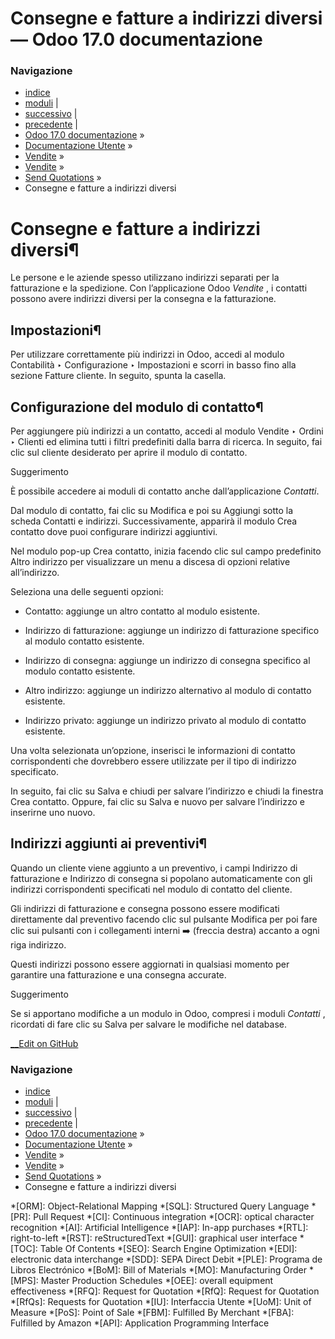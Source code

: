 # Consegne e fatture a indirizzi diversi — Odoo 17.0 documentazione

### Navigazione

  * [indice](../../../../genindex.html "Indice generale")
  * [moduli](../../../../py-modindex.html "Indice del modulo Python") |
  * [successivo](orders_and_variants.html "Varianti prodotto su preventivi e ordini di vendita") |
  * [precedente](deadline.html "Date di scadenza per i preventivi") |
  * [Odoo 17.0 documentazione](../../../../index-2.html) »
  * [Documentazione Utente](../../../../applications.html) »
  * [Vendite](../../../sales.html) »
  * [Vendite](../../sales.html) »
  * [Send Quotations](../send_quotations.html) »
  * Consegne e fatture a indirizzi diversi



# Consegne e fatture a indirizzi diversi¶

Le persone e le aziende spesso utilizzano indirizzi separati per la fatturazione e la spedizione. Con l’applicazione Odoo _Vendite_ , i contatti possono avere indirizzi diversi per la consegna e la fatturazione.

## Impostazioni¶

Per utilizzare correttamente più indirizzi in Odoo, accedi al modulo Contabilità ‣ Configurazione ‣ Impostazioni e scorri in basso fino alla sezione Fatture cliente. In seguito, spunta la casella.

## Configurazione del modulo di contatto¶

Per aggiungere più indirizzi a un contatto, accedi al modulo Vendite ‣ Ordini ‣ Clienti ed elimina tutti i filtri predefiniti dalla barra di ricerca. In seguito, fai clic sul cliente desiderato per aprire il modulo di contatto.

Suggerimento

È possibile accedere ai moduli di contatto anche dall’applicazione _Contatti_.

Dal modulo di contatto, fai clic su Modifica e poi su Aggiungi sotto la scheda Contatti e indirizzi. Successivamente, apparirà il modulo Crea contatto dove puoi configurare indirizzi aggiuntivi.

Nel modulo pop-up Crea contatto, inizia facendo clic sul campo predefinito Altro indirizzo per visualizzare un menu a discesa di opzioni relative all’indirizzo.

Seleziona una delle seguenti opzioni:

  * Contatto: aggiunge un altro contatto al modulo esistente.

  * Indirizzo di fatturazione: aggiunge un indirizzo di fatturazione specifico al modulo contatto esistente.

  * Indirizzo di consegna: aggiunge un indirizzo di consegna specifico al modulo contatto esistente.

  * Altro indirizzo: aggiunge un indirizzo alternativo al modulo di contatto esistente.

  * Indirizzo privato: aggiunge un indirizzo privato al modulo di contatto esistente.




Una volta selezionata un’opzione, inserisci le informazioni di contatto corrispondenti che dovrebbero essere utilizzate per il tipo di indirizzo specificato.

In seguito, fai clic su Salva e chiudi per salvare l’indirizzo e chiudi la finestra Crea contatto. Oppure, fai clic su Salva e nuovo per salvare l’indirizzo e inserirne uno nuovo.

## Indirizzi aggiunti ai preventivi¶

Quando un cliente viene aggiunto a un preventivo, i campi Indirizzo di fatturazione e Indirizzo di consegna si popolano automaticamente con gli indirizzi corrispondenti specificati nel modulo di contatto del cliente.

Gli indirizzi di fatturazione e consegna possono essere modificati direttamente dal preventivo facendo clic sul pulsante Modifica per poi fare clic sui pulsanti con i collegamenti interni ➡️ (freccia destra) accanto a ogni riga indirizzo.

Questi indirizzi possono essere aggiornati in qualsiasi momento per garantire una fatturazione e una consegna accurate.

Suggerimento

Se si apportano modifiche a un modulo in Odoo, compresi i moduli _Contatti_ , ricordati di fare clic su Salva per salvare le modifiche nel database.

[ __Edit on GitHub](https://github.com/odoo/documentation/edit/17.0/content/applications/sales/sales/send_quotations/different_addresses.rst)

### Navigazione

  * [indice](../../../../genindex.html "Indice generale")
  * [moduli](../../../../py-modindex.html "Indice del modulo Python") |
  * [successivo](orders_and_variants.html "Varianti prodotto su preventivi e ordini di vendita") |
  * [precedente](deadline.html "Date di scadenza per i preventivi") |
  * [Odoo 17.0 documentazione](../../../../index-2.html) »
  * [Documentazione Utente](../../../../applications.html) »
  * [Vendite](../../../sales.html) »
  * [Vendite](../../sales.html) »
  * [Send Quotations](../send_quotations.html) »
  * Consegne e fatture a indirizzi diversi


  *[ORM]: Object-Relational Mapping
  *[SQL]: Structured Query Language
  *[PR]: Pull Request
  *[CI]: Continuous integration
  *[OCR]: optical character recognition
  *[AI]: Artificial Intelligence
  *[IAP]: In-app purchases
  *[RTL]: right-to-left
  *[RST]: reStructuredText
  *[GUI]: graphical user interface
  *[TOC]: Table Of Contents
  *[SEO]: Search Engine Optimization
  *[EDI]: electronic data interchange
  *[SDD]: SEPA Direct Debit
  *[PLE]: Programa de Libros Electrónico
  *[BoM]: Bill of Materials
  *[MO]: Manufacturing Order
  *[MPS]: Master Production Schedules
  *[OEE]: overall equipment effectiveness
  *[RFQ]: Request for Quotation
  *[RfQ]: Request for Quotation
  *[RfQs]: Requests for Quotation
  *[IU]: Interfaccia Utente
  *[UoM]: Unit of Measure
  *[PoS]: Point of Sale
  *[FBM]: Fulfilled By Merchant
  *[FBA]: Fulfilled by Amazon
  *[API]: Application Programming Interface